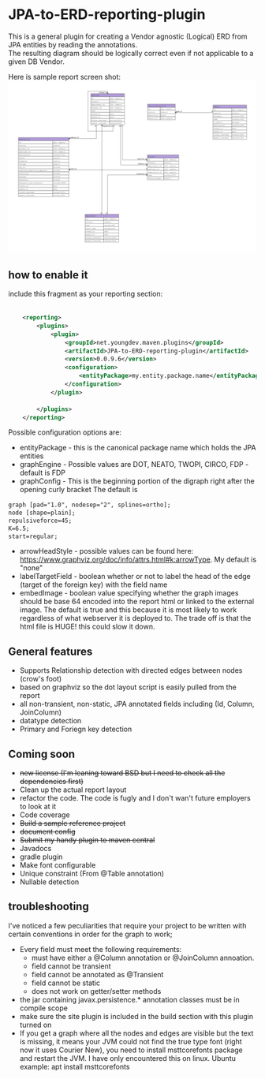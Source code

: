 # JPA-to-ERD-reporting-plugin
This is a general plugin for creating a Vendor agnostic (Logical) ERD from JPA entities by reading the annotations.  
The resulting diagram should be logically correct even if not applicable to a given DB Vendor.  

Here is sample report screen shot:
![report screenshot](./report_screenshot.png)

## how to enable it 
include this fragment as your reporting section:
```xml

	<reporting>
		<plugins>
			<plugin>
				<groupId>net.youngdev.maven.plugins</groupId>
				<artifactId>JPA-to-ERD-reporting-plugin</artifactId>
				<version>0.0.9.6</version>
				<configuration>
					<entityPackage>my.entity.package.name</entityPackage>
				</configuration>
			</plugin>

		</plugins>
	</reporting>
```

Possible configuration options are:
- entityPackage - this is the canonical package name which holds the JPA entities
- graphEngine - Possible values are DOT, NEATO, TWOPI, CIRCO, FDP - default is FDP
- graphConfig - This is the beginning portion of the digraph right after the opening curly bracket The default is
```
graph [pad="1.0", nodesep="2", splines=ortho];
node [shape=plain];
repulsiveforce=45;
K=6.5;
start=regular;
```
- arrowHeadStyle - possible values can be found here: https://www.graphviz.org/doc/info/attrs.html#k:arrowType.  My default is "none"
- labelTargetField - boolean whether or not to label the head of the edge (target of the foreign key) with the field name 
- embedImage - boolean value specifying whether the graph images should be base 64 encoded into the report html or linked to the external image.  The default is true and this because it is most likely to work regardless of what webserver it is deployed to.  The trade off is that the html file is HUGE!  this could slow it down.
## General features
- Supports Relationship detection with directed edges between nodes (crow's foot)
- based on graphviz so the dot layout script is easily pulled from the report
- all non-transient, non-static, JPA annotated fields including (Id, Column, JoinColumn)
- datatype detection
- Primary and Foriegn key detection

## Coming soon
- ~~new license (I'm leaning toward BSD but I need to check all the dependencies first)~~
- Clean up the actual report layout 
- refactor the code.  The code is fugly and I don't wan't future employers to look at it
- Code coverage
- ~~Build a sample reference project~~
- ~~document config~~
- ~~Submit my handy plugin to maven central~~
- Javadocs
- gradle plugin
- Make font configurable
- Unique constraint (From @Table annotation)
- Nullable detection


## troubleshooting
I've noticed a few peculiarities that require your project to be written with certain conventions in order for the graph to work;
- Every field must meet the following requirements:
	- must have either a @Column annotation or @JoinColumn annoation.
	- field cannot be transient
	- field cannot be annotated as @Transient
	- field cannot be static
	- does not work on getter/setter methods
- the jar containing javax.persistence.* annotation classes must be in compile scope
- make sure the site plugin is included in the build section with this plugin turned on
- If you get a graph where all the nodes and edges are visible but the text is missing, it means your JVM could not find
  the true type font (right now it uses Courier New), you need to install msttcorefonts package and restart the JVM.
  I have only encountered this on linux.  Ubuntu example: apt install msttcorefonts
  
  
